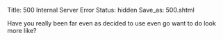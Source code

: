Title: 500 Internal Server Error
Status: hidden
Save_as: 500.shtml

Have you really been far even as decided to use even go want to do look more
like?
